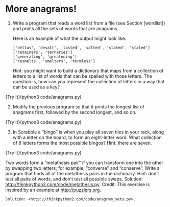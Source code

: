 # More anagrams!

1.  Write a program that reads a word list from a file (see Section [wordlist]) and prints all the sets of words that are anagrams.

    Here is an example of what the output might look like:

        ['deltas', 'desalt', 'lasted', 'salted', 'slated', 'staled']
        ['retainers', 'ternaries']
        ['generating', 'greatening']
        ['resmelts', 'smelters', 'termless']

    Hint: you might want to build a dictionary that maps from a collection of letters to a list of words that can be spelled with those letters. The question is, how can you represent the collection of letters in a way that can be used as a key?
    
{Try It}(python3 code/anagrams.py)

2.  Modify the previous program so that it prints the longest list of anagrams first, followed by the second longest, and so on.

{Try It}(python3 code/anagrams.py)

3.  In Scrabble a “bingo” is when you play all seven tiles in your rack, along with a letter on the board, to form an eight-letter word. What collection of 8 letters forms the most possible bingos? Hint: there are seven.

{Try It}(python3 code/anagrams.py)


Two words form a “metathesis pair” if you can transform one into the other by swapping two letters; for example, “converse” and “conserve”. Write a program that finds all of the metathesis pairs in the dictionary. Hint: don’t test all pairs of words, and don’t test all possible swaps. Solution: <http://thinkpython2.com/code/metathesis.py>. Credit: This exercise is inspired by an example at <http://puzzlers.org>.



    Solution: <http://thinkpython2.com/code/anagram_sets.py>.
